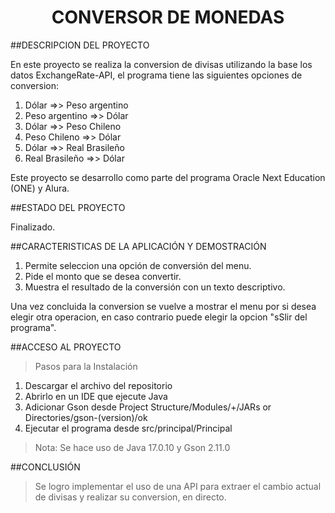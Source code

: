 <h1 align="center"> CONVERSOR DE MONEDAS </h1>

##DESCRIPCION DEL PROYECTO

En este proyecto se realiza la conversion de divisas utilizando la base los datos ExchangeRate-API, el programa tiene las siguientes opciones de conversion:
1) Dólar =>> Peso argentino
2) Peso argentino =>> Dólar
3) Dólar =>> Peso Chileno
4) Peso Chileno =>> Dólar
5) Dólar =>> Real Brasileño
6) Real Brasileño =>> Dólar

Este proyecto se desarrollo como parte del programa Oracle Next Education (ONE) y Alura.

##ESTADO DEL PROYECTO

Finalizado.

##CARACTERISTICAS DE LA APLICACIÓN Y DEMOSTRACIÓN

1) Permite seleccion una opción de conversión del menu.
2) Pide el monto que se desea convertir.
3) Muestra el resultado de la conversión con un texto descriptivo.

Una vez concluida la conversion se vuelve a mostrar el menu por si desea elegir otra operacion, en caso contrario puede elegir la opcion "sSlir del programa".

##ACCESO AL PROYECTO

>Pasos para la Instalación
1) Descargar el archivo del repositorio
2) Abrirlo en un IDE que ejecute Java
3) Adicionar Gson desde Project Structure/Modules/+/JARs or Directories/gson-(version)/ok
4) Ejecutar el programa desde src/principal/Principal
>Nota: Se hace uso de Java 17.0.10 y Gson 2.11.0

##CONCLUSIÓN

>Se logro implementar el uso de una API para extraer el cambio actual de divisas y realizar su conversion, en directo.
